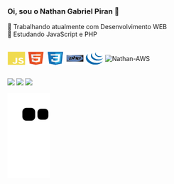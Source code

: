 ### Oi, sou o Nathan Gabriel Piran 👋 <br>
🔭 Trabalhando atualmente com Desenvolvimento WEB<br>
🌱 Estudando JavaScript e PHP<br>

<div style="display: inline_block"><br>
  <img align="center" alt="Nathan-Js" height="30" width="40" src="https://raw.githubusercontent.com/devicons/devicon/master/icons/javascript/javascript-plain.svg">
  <img align="center" alt="Nathan-HTML" height="30" width="40" src="https://raw.githubusercontent.com/devicons/devicon/master/icons/html5/html5-original.svg">
  <img align="center" alt="Nathan-CSS" height="30" width="40" src="https://raw.githubusercontent.com/devicons/devicon/master/icons/css3/css3-original.svg">
  <img align="center" alt="Nathan-PHP" height="30" width="40" src="https://raw.githubusercontent.com/devicons/devicon/master/icons/php/php-original.svg">
  <img align="center" alt="Nathan-jQuery" height="30" width="40" src="https://raw.githubusercontent.com/devicons/devicon/master/icons/jquery/jquery-original.svg">
  <img align="center" alt="Nathan-AWS" height="30" width="40" src="https://upload.wikimedia.org/wikipedia/commons/thumb/9/93/Amazon_Web_Services_Logo.svg/2560px-Amazon_Web_Services_Logo.svg.png">
</div>

  ##

<div> 
  <a href="https://www.instagram.com/nathan.ngp" target="_blank"><img src="https://img.shields.io/badge/-Instagram-%23E4405F?style=for-the-badge&logo=instagram&logoColor=white" target="_blank"></a>
  <a href = "mailto:nathan.piran21@gmail.com"><img src="https://img.shields.io/badge/-Gmail-%23333?style=for-the-badge&logo=gmail&logoColor=white" target="_blank"></a>
  <a href="https://www.linkedin.com/in/nathan-gabriel-piran-08805b203/" target="_blank"><img src="https://img.shields.io/badge/-LinkedIn-%230077B5?style=for-the-badge&logo=linkedin&logoColor=white" target="_blank"></a> 
 
  ![Snake animation](https://github.com/rafaballerini/rafaballerini/blob/output/github-contribution-grid-snake.svg)
 
</div>
